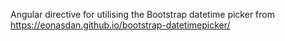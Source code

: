 Angular directive for utilising the Bootstrap datetime picker from
https://eonasdan.github.io/bootstrap-datetimepicker/